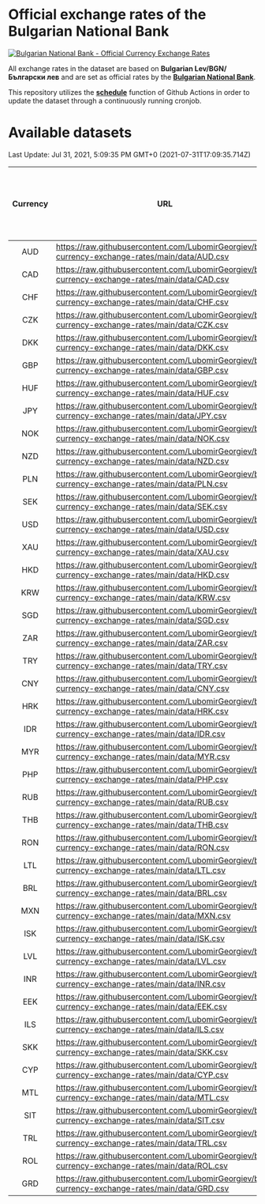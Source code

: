 # Official exchange rates of the Bulgarian National Bank

[![Bulgarian National Bank - Official Currency Exchange Rates](https://github.com/LubomirGeorgiev/bnb-currency-exchange-rates/actions/workflows/update-rates.yml/badge.svg?branch=main)](https://github.com/LubomirGeorgiev/bnb-currency-exchange-rates/actions/workflows/update-rates.yml)

All exchange rates in the dataset are based on **Bulgarian Lev/BGN/Български лев** and are set as official rates by the [**Bulgarian National Bank**](https://www.bnb.bg/Statistics/StExternalSector/StExchangeRates/StERForeignCurrencies/index.htm?toLang=_EN).

This repository utilizes the [**schedule**](https://docs.github.com/en/actions/reference/events-that-trigger-workflows) function of Github Actions in order to update the dataset through a continuously running cronjob.

# Available datasets

<!-- START LINKS (DO NOT EVER FU*ING DELETE THIS COMMENT FOR THE LOVE OF YOUR LIFE!!! IF YOU ARE CURIOS HOW IT WORKS, YOU CAN HAVE A LOOK AT ./src/updateReadme.ts) -->

Last Update: Jul 31, 2021, 5:09:35 PM GMT+0 (2021-07-31T17:09:35.714Z)

| Currency | URL                                                                                             | Number of records | Number of missing days that were filled in |
| :------: | ----------------------------------------------------------------------------------------------- | :---------------: | :----------------------------------------: |
|   AUD    | https://raw.githubusercontent.com/LubomirGeorgiev/bnb-currency-exchange-rates/main/data/AUD.csv |       7847        |                    2421                    |
|   CAD    | https://raw.githubusercontent.com/LubomirGeorgiev/bnb-currency-exchange-rates/main/data/CAD.csv |       7847        |                    2421                    |
|   CHF    | https://raw.githubusercontent.com/LubomirGeorgiev/bnb-currency-exchange-rates/main/data/CHF.csv |       7847        |                    2421                    |
|   CZK    | https://raw.githubusercontent.com/LubomirGeorgiev/bnb-currency-exchange-rates/main/data/CZK.csv |       7847        |                    2421                    |
|   DKK    | https://raw.githubusercontent.com/LubomirGeorgiev/bnb-currency-exchange-rates/main/data/DKK.csv |       7847        |                    2421                    |
|   GBP    | https://raw.githubusercontent.com/LubomirGeorgiev/bnb-currency-exchange-rates/main/data/GBP.csv |       7847        |                    2421                    |
|   HUF    | https://raw.githubusercontent.com/LubomirGeorgiev/bnb-currency-exchange-rates/main/data/HUF.csv |       7847        |                    2421                    |
|   JPY    | https://raw.githubusercontent.com/LubomirGeorgiev/bnb-currency-exchange-rates/main/data/JPY.csv |       7847        |                    2421                    |
|   NOK    | https://raw.githubusercontent.com/LubomirGeorgiev/bnb-currency-exchange-rates/main/data/NOK.csv |       7847        |                    2421                    |
|   NZD    | https://raw.githubusercontent.com/LubomirGeorgiev/bnb-currency-exchange-rates/main/data/NZD.csv |       7847        |                    2421                    |
|   PLN    | https://raw.githubusercontent.com/LubomirGeorgiev/bnb-currency-exchange-rates/main/data/PLN.csv |       7847        |                    2421                    |
|   SEK    | https://raw.githubusercontent.com/LubomirGeorgiev/bnb-currency-exchange-rates/main/data/SEK.csv |       7847        |                    2421                    |
|   USD    | https://raw.githubusercontent.com/LubomirGeorgiev/bnb-currency-exchange-rates/main/data/USD.csv |       7847        |                    2421                    |
|   XAU    | https://raw.githubusercontent.com/LubomirGeorgiev/bnb-currency-exchange-rates/main/data/XAU.csv |       7847        |                    2423                    |
|   HKD    | https://raw.githubusercontent.com/LubomirGeorgiev/bnb-currency-exchange-rates/main/data/HKD.csv |       7545        |                    2330                    |
|   KRW    | https://raw.githubusercontent.com/LubomirGeorgiev/bnb-currency-exchange-rates/main/data/KRW.csv |       7545        |                    2330                    |
|   SGD    | https://raw.githubusercontent.com/LubomirGeorgiev/bnb-currency-exchange-rates/main/data/SGD.csv |       7545        |                    2330                    |
|   ZAR    | https://raw.githubusercontent.com/LubomirGeorgiev/bnb-currency-exchange-rates/main/data/ZAR.csv |       7545        |                    2330                    |
|   TRY    | https://raw.githubusercontent.com/LubomirGeorgiev/bnb-currency-exchange-rates/main/data/TRY.csv |       6027        |                    1860                    |
|   CNY    | https://raw.githubusercontent.com/LubomirGeorgiev/bnb-currency-exchange-rates/main/data/CNY.csv |       5907        |                    1824                    |
|   HRK    | https://raw.githubusercontent.com/LubomirGeorgiev/bnb-currency-exchange-rates/main/data/HRK.csv |       5907        |                    1824                    |
|   IDR    | https://raw.githubusercontent.com/LubomirGeorgiev/bnb-currency-exchange-rates/main/data/IDR.csv |       5907        |                    1824                    |
|   MYR    | https://raw.githubusercontent.com/LubomirGeorgiev/bnb-currency-exchange-rates/main/data/MYR.csv |       5907        |                    1824                    |
|   PHP    | https://raw.githubusercontent.com/LubomirGeorgiev/bnb-currency-exchange-rates/main/data/PHP.csv |       5907        |                    1824                    |
|   RUB    | https://raw.githubusercontent.com/LubomirGeorgiev/bnb-currency-exchange-rates/main/data/RUB.csv |       5907        |                    1824                    |
|   THB    | https://raw.githubusercontent.com/LubomirGeorgiev/bnb-currency-exchange-rates/main/data/THB.csv |       5907        |                    1824                    |
|   RON    | https://raw.githubusercontent.com/LubomirGeorgiev/bnb-currency-exchange-rates/main/data/RON.csv |       5848        |                    1806                    |
|   LTL    | https://raw.githubusercontent.com/LubomirGeorgiev/bnb-currency-exchange-rates/main/data/LTL.csv |       5153        |                    1582                    |
|   BRL    | https://raw.githubusercontent.com/LubomirGeorgiev/bnb-currency-exchange-rates/main/data/BRL.csv |       4937        |                    1527                    |
|   MXN    | https://raw.githubusercontent.com/LubomirGeorgiev/bnb-currency-exchange-rates/main/data/MXN.csv |       4937        |                    1527                    |
|   ISK    | https://raw.githubusercontent.com/LubomirGeorgiev/bnb-currency-exchange-rates/main/data/ISK.csv |       4851        |                    1503                    |
|   LVL    | https://raw.githubusercontent.com/LubomirGeorgiev/bnb-currency-exchange-rates/main/data/LVL.csv |       4788        |                    1468                    |
|   INR    | https://raw.githubusercontent.com/LubomirGeorgiev/bnb-currency-exchange-rates/main/data/INR.csv |       4570        |                    1413                    |
|   EEK    | https://raw.githubusercontent.com/LubomirGeorgiev/bnb-currency-exchange-rates/main/data/EEK.csv |       4000        |                    1226                    |
|   ILS    | https://raw.githubusercontent.com/LubomirGeorgiev/bnb-currency-exchange-rates/main/data/ILS.csv |       3844        |                    1192                    |
|   SKK    | https://raw.githubusercontent.com/LubomirGeorgiev/bnb-currency-exchange-rates/main/data/SKK.csv |       2970        |                    912                     |
|   CYP    | https://raw.githubusercontent.com/LubomirGeorgiev/bnb-currency-exchange-rates/main/data/CYP.csv |       2906        |                    890                     |
|   MTL    | https://raw.githubusercontent.com/LubomirGeorgiev/bnb-currency-exchange-rates/main/data/MTL.csv |       2604        |                    799                     |
|   SIT    | https://raw.githubusercontent.com/LubomirGeorgiev/bnb-currency-exchange-rates/main/data/SIT.csv |       2544        |                    780                     |
|   TRL    | https://raw.githubusercontent.com/LubomirGeorgiev/bnb-currency-exchange-rates/main/data/TRL.csv |       1818        |                    559                     |
|   ROL    | https://raw.githubusercontent.com/LubomirGeorgiev/bnb-currency-exchange-rates/main/data/ROL.csv |       1697        |                    524                     |
|   GRD    | https://raw.githubusercontent.com/LubomirGeorgiev/bnb-currency-exchange-rates/main/data/GRD.csv |        361        |                    109                     |

<!-- END LINKS (DO NOT EVER FU*ING DELETE THIS COMMENT FOR THE LOVE OF YOUR LIFE!!! IF YOU ARE CURIOS HOW IT WORKS, YOU CAN HAVE A LOOK AT ./src/updateReadme.ts) -->
